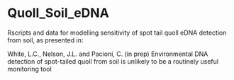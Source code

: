 # Quoll_Soil_eDNA
 
Rscripts and data for modelling sensitivity of spot tail quoll eDNA detection from soil, as presented in:

White, L.C., Nelson, J.L. and Pacioni, C. (in prep) Environmental DNA detection of spot-tailed quoll from soil is unlikely to be a routinely useful monitoring tool 
